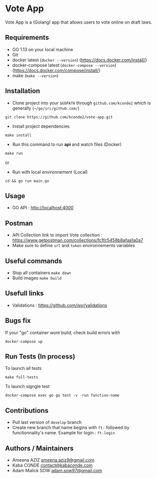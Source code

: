 # Vote App

Vote App is a (Golang) app that allows users to vote online on draft laws.

## Requirements

- GO 1.13 on your local machine
- Git
- docker latest (`docker --version`) (https://docs.docker.com/install/)
- docker-compose latest (`docker-compose --version`) (https://docs.docker.com/compose/install/)
- make (`make --version`)

## Installation

- Clone project into your `$GOPATH` through `github.com/kconde2` which is generally (`~/go/src/github.com/`)

```
git clone https://github.com/kconde2/vote-app.git
```

- Install project dependencies

```
make install
```

- Run this command to run **api** and watch files (Docker)

```
make run
```

or

- Run with local environnement (Local)

```
cd && go run main.go
```

## Usage

- GO API : [http://localhost:4000](http://localhost:4000)

## Postman

- API Collection link to import Vote collection : https://www.getpostman.com/collections/fc1fc5458b8afaa1a0a7
- Make sure to define `url` and `token` environnements variables

## Useful commands

- Stop all containers `make down`
- Build images `make build`

## Usefull links

- Validations : https://github.com/qor/validations

## Bugs fix

If your "go" container wont build, check build errors with

```
docker-compose up
```

## Run Tests (In process)

To launch all tests

```
make full-tests
```

To launch signgle test

```
docker-compose exec go go test -v -run function-name
```

## Contributions

- Pull last version of `develop` branch
- Create new branch that name begins with `ft-` followed by functionnality's name. Example for login : `ft-login`

## Authors / Maintainers

- Ameena AZIZ <ameena.aziz9@gmail.com>
- Kaba CONDE <contact@kabaconde.com>
- Adam Malick SOW <adam.sow97@gmail.com>
